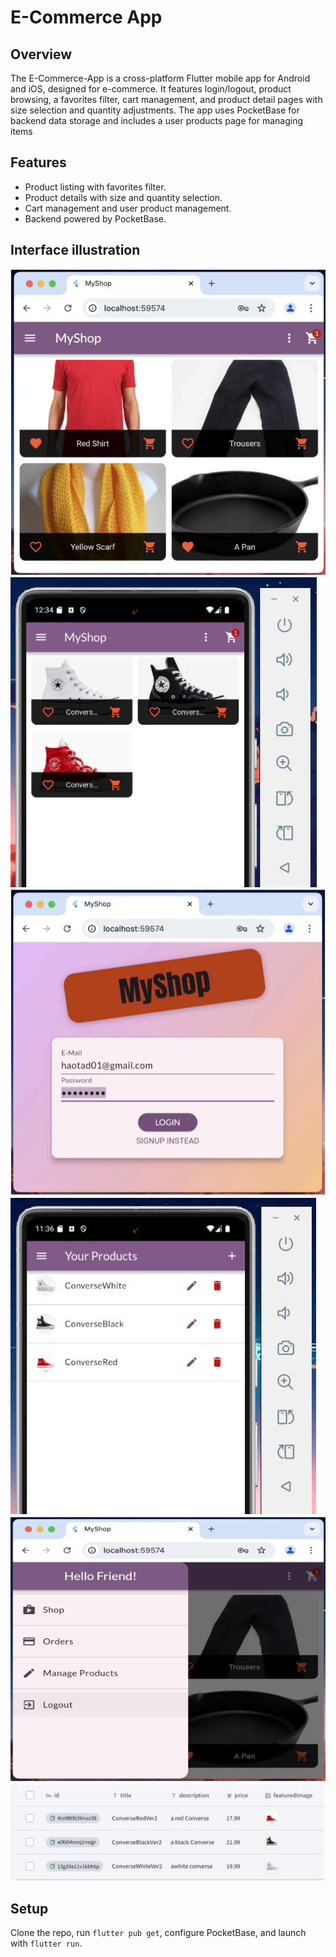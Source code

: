 <!-- 
# myshop

Course: CT312H-Mobile Programming.

Semester 2, Academic year: 2024-2025.

**Student ID**: B2110011

**Student Name**: Nguyen Nhat Hao

**Class Number**: M0M1 
-->
# E-Commerce App

## Overview
The E-Commerce-App is a cross-platform Flutter mobile app for Android and iOS, designed for e-commerce. It features login/logout, product browsing, a favorites filter, cart management, and product detail pages with size selection and quantity adjustments. The app uses PocketBase for backend data storage and includes a user products page for managing items

## Features
- Product listing with favorites filter.
- Product details with size and quantity selection.
- Cart management and user product management.
- Backend powered by PocketBase.

## Interface illustration

![Homepage](assets/image/home.jpg)
![Homepage2](assets/image/home2.jpg)
![Login](assets/image/login.jpg)
![Manage Products](assets/image/manageproducts.jpg)
![Menu](assets/image/menudropdown.jpg)
![PocketBase](assets/image/PocketBase.jpg)

## Setup
Clone the repo, run `flutter pub get`, configure PocketBase, and launch with `flutter run`.
